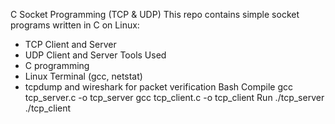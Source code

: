  C Socket Programming (TCP & UDP)
This repo contains simple socket programs written in C on Linux:
- TCP Client and Server
- UDP Client and Server
  Tools Used
- C programming
- Linux Terminal (gcc, netstat)
- tcpdump and wireshark for packet verification
Bash Compile
gcc tcp_server.c -o tcp_server
gcc tcp_client.c -o tcp_client
 Run
./tcp_server
./tcp_client
